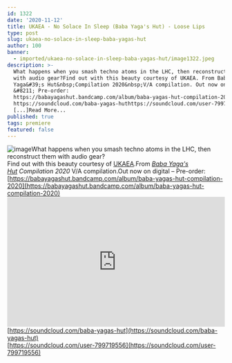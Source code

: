 ```yaml
---
id: 1322
date: '2020-11-12'
title: UKAEA - No Solace In Sleep (Baba Yaga's Hut) - Loose Lips
type: post
slug: ukaea-no-solace-in-sleep-baba-yagas-hut
author: 100
banner:
  - imported/ukaea-no-solace-in-sleep-baba-yagas-hut/image1322.jpeg
description: >-
  What happens when you smash techno atoms in the LHC, then reconstruct them
  with audio gear?Find out with this beauty courtesy of UKAEA. From Baba
  Yaga&#39;s Hut&nbsp;Compilation 2020&nbsp;V/A compilation. Out now on digital
  &#8211; Pre-order:
  https://babayagashut.bandcamp.com/album/baba-yagas-hut-compilation-2020
  https://soundcloud.com/baba-yagas-huthttps://soundcloud.com/user-799719556
  [...]Read More...
published: true
tags: premiere
featured: false
---
```

![image](../imported/ukaea-no-solace-in-sleep-baba-yagas-hut/image1322.jpeg)What happens when you smash techno atoms in the LHC, then reconstruct them with audio gear?  
Find out with this beauty courtesy of [UKAEA](https://ukaea.bandcamp.com/).From [_Baba Yaga's Hut_](https://babayagashut.bandcamp.com/) _Compilation 2020_ V/A compilation.Out now on digital – Pre-order: [https://babayagashut.bandcamp.com/album/baba-yagas-hut-compilation-2020](https://babayagashut.bandcamp.com/album/baba-yagas-hut-compilation-2020)<iframe width='100%' height='300' scrolling='no' frameborder='no' allow='autoplay' src='https://w.soundcloud.com/player/?url=https%3A//api.soundcloud.com/tracks/928152346&color=%23ff5500&auto_play=false&hide_related=false&show_comments=true&show_user=true&show_reposts=false&show_teaser=true'></iframe>[https://soundcloud.com/baba-yagas-hut](https://soundcloud.com/baba-yagas-hut)  
[https://soundcloud.com/user-799719556](https://soundcloud.com/user-799719556)